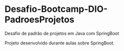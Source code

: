 # Desafio-Bootcamp-DIO-PadroesProjetos
Desafio de padrão de projetos em Java com SpringBoot

Projeto desenvolvido durante aulas sobre SpringBoot. 
